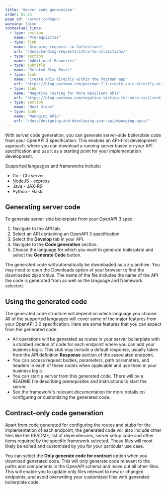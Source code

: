 ```yaml
---
title: 'Server code generation'
order: 81.55
page_id: 'server_codegen'
warning: false
contextual_links:
  - type: section
    name: "Prerequisites"
  - type: link
    name: "Grouping requests in Collections"
    url: "/docs/sending-requests/intro-to-collections/"
  - type: section
    name: "Additional Resources"
  - type: subtitle
    name: "Related Blog Posts"
  - type: link
    name: "Create APIs directly within the Postman app"
    url: "https://blog.postman.com/postman-7-1-create-apis-directly-within-the-postman-app/"
  - type: link
    name: "Negative Testing for More Resilient APIs"
    url: "https://blog.postman.com/negative-testing-for-more-resilient-apis/"
  - type: section
    name: "Next Steps"
  - type: link
    name: "Managing APIs"
    url: "/docs/designing-and-developing-your-api/managing-apis/"
---
```


With server code generation, you can generate server-side boilerplate code from your OpenAPI 3 specification. This enables an API-first development approach, where you can download a running server based on your API specification and use it as a starting point for your implementation development.

Supported languages and frameworks include:

* Go - Chi server
* NodeJS - express
* Java - JAX-RS
* Python - Flask.

## Generating server code

To generate server side boilerplate from your OpenAPI 3 spec:

1. Navigate to the API tab.
1. Select an API containing an OpenAPI 3 specification.
1. Select the **Develop** tab in your API.
1. Navigate to the **Code generation** section.
1. Choose the language for which you want to generate boilerplate and select the **Generate Code** button.

The generated code will automatically be downloaded as a zip archive. You may need to open the Downloads option of your browser to find the downloaded zip archive. The name of the file includes the name of the API the code is generated from as well as the language and framework selected.

## Using the generated code

The generated code structure will depend on which language you choose. All of the supported languages will cover some of the major features from your OpenAPI 3.0 specification. Here are some features that you can expect from the generated code:

* All operations will be generated as routes in your server boilerplate with a stubbed section of code for each endpoint where you can add your business logic. This stub may include a default response, usually taken from the API definition **Response** section of the associated endpoint.
* You can access request bodies, parameters, path parameters, and headers in each of these routes when applicable and use them in your business logic.
* You can start a server from this generated code. There will be a README file describing prerequisites and instructions to start the server.
* See the framework's relevant documentation for more details on configuring or customizing the generated code.

## Contract-only code generation

Apart from code generated for configuring the routes and stubs for the implementation of each endpoint, the generated code will also include other files like the README, list of dependencies, server setup code and other items required by the specific framework selected. These files will most likely be edited and customized by you for your particular use case.

You can select the **Only generate code for contract** option when you download generated code. This will only generate code relevant to the paths and components in the OpenAPI schema and leave out all other files. This will enable you to update only files relevant to new or changed endpoints, and avoid overwriting your customized files with generated boilerplate code.
